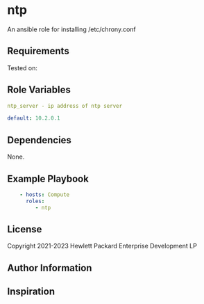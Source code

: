 ntp
===============


An ansible role for installing /etc/chrony.conf

Requirements
------------

Tested on:

Role Variables
--------------

```yaml
ntp_server - ip address of ntp server

default: 10.2.0.1


```

Dependencies
------------

None.

Example Playbook
----------------

```yaml
    - hosts: Compute
      roles:
         - ntp
```

License
-------

Copyright 2021-2023 Hewlett Packard Enterprise Development LP

Author Information
------------------

Inspiration
-----------

